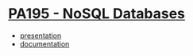 # [PA195 - NoSQL Databases](https://is.muni.cz/predmet/fi/podzim2019/PA195)

* [presentation](https://github.com/europ/MUNI-FI-PA195/blob/master/pres/pres.pdf)
* [documentation](https://github.com/europ/MUNI-FI-PA195/blob/master/doc/doc.pdf)
